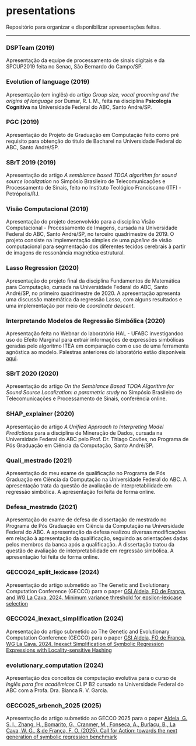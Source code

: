 # presentations

Repositório para organizar e disponibilizar apresentações feitas.

-----

### DSPTeam (2019)

Apresentação da equipe de processamento de sinais digitais e da SPCUP2019 feita no Senac, São Bernardo do Campo/SP.

### Evolution of language (2019)

Apresentação (em inglês) do artigo _Group size, vocal grooming and the origins of language_ por Dumar, R. I. M., feita na disciplina __Psicologia Cognitiva__ na Universidade Federal do ABC, Santo André/SP.

### PGC (2019)

Apresentação do Projeto de Graduação em Computação feito como pré requisito para obtenção do título de Bacharel na Universidade Federal do ABC, Santo André/SP.

### SBrT 2019 (2019)

Apresentação do artigo _A semblance based TDOA algorithm for sound source localization_ no Simpósio Brasileiro de Telecomunicações e Processamento de Sinais, feito no Instituto Teológico Franciscano (ITF) - Petrópolis/RJ.

### Visão Computacional (2019)

Apresentação do projeto desenvolvido para a disciplina Visão Computacional - Processamento de Imagens, cursada na Universidade Federal do ABC, Santo André/SP, no terceiro quadrimestre de 2019. O projeto consiste na implementação simples de uma _pipeline_ de visão computacional para segmentação dos diferentes tecidos cerebrais à partir de imagens de ressonância magnética estrutural.

### Lasso Regression (2020)

Apresentação do projeto final da disciplina Fundamentos de Matemática para Computação, cursada na Universidade Federal do ABC, Santo André/SP, no primeiro quadrimestre de 2020. A apresentação apresenta uma discussão matemática da regressão Lasso, com alguns resultados e uma implementação por meio de _coordinate descent_.

### Interpretando Modelos de Regressão Simbólica (2020)

Apresentação feita no Webnar do laboratório HAL - UFABC investigandoo uso do Efeito Marginal para extrair informações de expressões simbólicas geradas pelo algoritmo ITEA em comparação com o uso de uma ferramenta agnóstica ao modelo. Palestras anteriores do laboratório estão disponíveis [aqui](https://www.youtube.com/channel/UCV4TWudCEf_8k4bagpvruXA).

### SBrT 2020 (2020)

Apresentação do artigo _On the Semblance Based TDOA Algorithm for Sound Source Localization: a parametric study_ no Simpósio Brasileiro de Telecomunicações e Processamento de Sinais, conferência online.

### SHAP_explainer (2020)

Apresentação do artigo _A Unified Approach to Interpreting Model Predictions_ para a disciplina de Mineração de Dados, cursada na Universidade Federal do ABC pelo Prof. Dr. Thiago Covões, no Programa de Pós Graduação em Ciência da Computação, Santo André/SP.

### Quali_mestrado (2021)

Apresentação do meu exame de qualificação no Programa de Pós Graduação em Ciência da Computação na Universidade Federal do ABC. A apresentação trata da questão de avaliação de interpretabilidade em regressão simbólica. A apresentação foi feita de forma online.

### Defesa_mestrado (2021)

Apresentação do exame de defesa de dissertação de mestrado no Programa de Pós Graduação em Ciência da Computação na Universidade Federal do ABC. A apresentação da defesa realizou diversas modificações em relação à apresentação da qualificação, seguindo as orientações dadas pelos membros da banca após a qualificação. A dissertação tratou da questão de avaliação de interpretabilidade em regressão simbólica. A apresentação foi feita de forma online.

### GECCO24_split_lexicase (2024)

Apresentação do artigo submetido ao The Genetic and Evolutionary Computation Conference (GECCO) para o paper [GSI Aldeia, FO de França, and WG La Cava. 2024. Minimum variance threshold for epsilon-lexicase selection](https://arxiv.org/abs/2404.05909v1/)

### GECCO24_inexact_simplification (2024)

Apresentação do artigo submetido ao The Genetic and Evolutionary Computation Conference (GECCO) para o paper [GSI Aldeia, FO de França, WG La Cava. 2024. Inexact Simplification of Symbolic Regression Expressions with Locality-sensitive Hashing](https://arxiv.org/abs/2404.05898)

### evolutionary_computation (2024)

Apresentação dos conceitos de computação evolutiva para o curso de _Inglês para fins acadêmicos_ CLIP B2 cursado na Universidade Federal do ABC com a Profa. Dra. Bianca R. V. Garcia.

### GECCO25_srbench_2025 (2025)

Apresentação do artigo submetido ao GECCO 2025 para o paper [Aldeia, G. S. I., Zhang, H., Bomarito, G., Cranmer, M., Fonseca, A., Burlacu, B., La Cava, W. G., & de França, F. O. (2025). Call for Action: towards the next generation of symbolic regression benchmark](https://arxiv.org/abs/2505.03977)